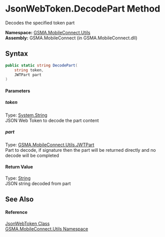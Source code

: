 JsonWebToken.DecodePart Method
==============================
Decodes the specified token part

**Namespace:** [GSMA.MobileConnect.Utils][1]  
**Assembly:** GSMA.MobileConnect (in GSMA.MobileConnect.dll)

Syntax
------

```csharp
public static string DecodePart(
	string token,
	JWTPart part
)
```

#### Parameters

##### *token*
Type: [System.String][2]  
JSON Web Token to decode the part content

##### *part*
Type: [GSMA.MobileConnect.Utils.JWTPart][3]  
Part to decode, if signature then the part will be returned directly and no decode will be completed

#### Return Value
Type: [String][2]  
JSON string decoded from part

See Also
--------

#### Reference
[JsonWebToken Class][4]  
[GSMA.MobileConnect.Utils Namespace][1]  

[1]: ../README.md
[2]: http://msdn.microsoft.com/en-us/library/s1wwdcbf
[3]: ../JWTPart/README.md
[4]: README.md
[5]: ../../_icons/Help.png